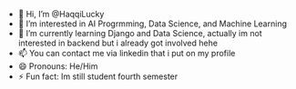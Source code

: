 - 👋 Hi, I’m @HaqqiLucky
- 👀 I’m interested in AI Progrmming, Data Science, and Machine Learning
- 🌱 I’m currently learning Django and Data Science, actually im not interested in backend but i already got involved hehe 
- 📫 You can contact me via linkedin that i put on my profile
- 😄 Pronouns: He/Him
- ⚡ Fun fact: Im still student fourth semester 

<!---
HaqqiLucky/HaqqiLucky is a ✨ special ✨ repository because its `README.md` (this file) appears on your GitHub profile.
You can click the Preview link to take a look at your changes.
--->
